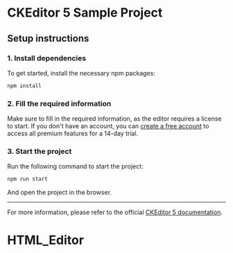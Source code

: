 # CKEditor 5 Sample Project

## Setup instructions

### 1. Install dependencies

To get started, install the necessary npm packages:

```sh
npm install
```

### 2. Fill the required information

Make sure to fill in the required information, as the editor requires a license to start. If you don't have an account, you can [create a free account](https://portal.ckeditor.com/checkout?plan=free) to access all premium features for a 14-day trial.

### 3. Start the project

Run the following command to start the project:

```sh
npm run start
```

And open the project in the browser.

---

For more information, please refer to the official [CKEditor 5 documentation](https://ckeditor.com/docs/ckeditor5/latest/getting-started/index.html).
# HTML_Editor
